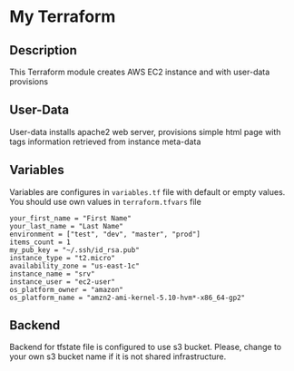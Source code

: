 # My Terraform

## Description

This Terraform module creates AWS EC2 instance and with user-data provisions

## User-Data
User-data installs apache2 web server, provisions simple html page with tags information retrieved from instance meta-data

## Variables
Variables are configures in `variables.tf` file with default or empty values. You should use own values in `terraform.tfvars` file
```
your_first_name = "First Name"
your_last_name = "Last Name"
environment = ["test", "dev", "master", "prod"]
items_count = 1
my_pub_key = "~/.ssh/id_rsa.pub"
instance_type = "t2.micro"
availability_zone = "us-east-1c"
instance_name = "srv"
instance_user = "ec2-user"
os_platform_owner = "amazon"
os_platform_name = "amzn2-ami-kernel-5.10-hvm*-x86_64-gp2"
```

## Backend
Backend for tfstate file is configured to use s3 bucket. Please, change to your own s3 bucket name if it is not shared infrastructure.

